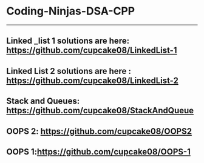 # Coding-Ninjas-DSA-CPP
---
Linked _list 1 solutions are here: https://github.com/cupcake08/LinkedList-1  
---
Linked List 2 solutions are here : https://github.com/cupcake08/LinkedList-2
---
Stack and Queues: https://github.com/cupcake08/StackAndQueue
---
OOPS 2: https://github.com/cupcake08/OOPS2
---
OOPS 1:https://github.com/cupcake08/OOPS-1
---
